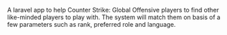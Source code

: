 A laravel app to help Counter Strike: Global Offensive players to find other like-minded players to play with. The system will match them on basis of a few parameters such as rank, preferred role and language.
